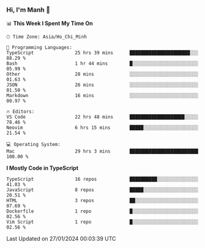 ### Hi, I'm Manh 👋

<!--START_SECTION:waka-->
📊 **This Week I Spent My Time On** 

```text
🕑︎ Time Zone: Asia/Ho_Chi_Minh

💬 Programming Languages: 
TypeScript               25 hrs 39 mins      ██████████████████████░░░   88.29 % 
Bash                     1 hr 44 mins        █░░░░░░░░░░░░░░░░░░░░░░░░   05.99 % 
Other                    28 mins             ░░░░░░░░░░░░░░░░░░░░░░░░░   01.63 % 
JSON                     26 mins             ░░░░░░░░░░░░░░░░░░░░░░░░░   01.50 % 
Markdown                 16 mins             ░░░░░░░░░░░░░░░░░░░░░░░░░   00.97 % 

🔥 Editors: 
VS Code                  22 hrs 48 mins      ████████████████████░░░░░   78.46 % 
Neovim                   6 hrs 15 mins       █████░░░░░░░░░░░░░░░░░░░░   21.54 % 

💻 Operating System: 
Mac                      29 hrs 3 mins       █████████████████████████   100.00 % 
```

**I Mostly Code in TypeScript** 

```text
TypeScript               16 repos            ██████████░░░░░░░░░░░░░░░   41.03 % 
JavaScript               8 repos             █████░░░░░░░░░░░░░░░░░░░░   20.51 % 
HTML                     3 repos             ██░░░░░░░░░░░░░░░░░░░░░░░   07.69 % 
Dockerfile               1 repo              █░░░░░░░░░░░░░░░░░░░░░░░░   02.56 % 
Vim Script               1 repo              █░░░░░░░░░░░░░░░░░░░░░░░░   02.56 % 
```




 Last Updated on 27/01/2024 00:03:39 UTC
<!--END_SECTION:waka-->
